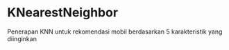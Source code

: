 # KNearestNeighbor
Penerapan KNN untuk rekomendasi mobil berdasarkan 5 karakteristik yang diinginkan
